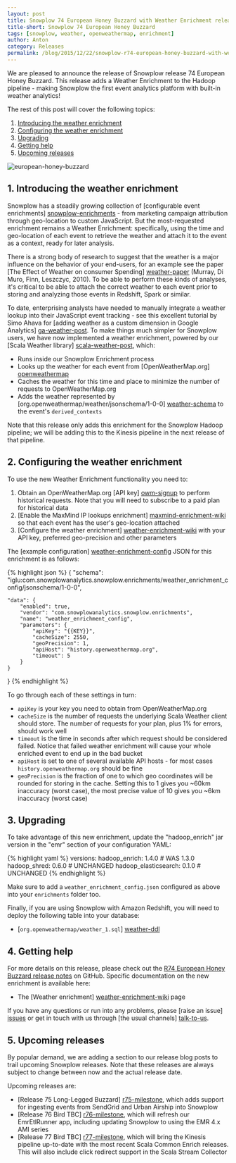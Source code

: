 ```yaml
---
layout: post
title: Snowplow 74 European Honey Buzzard with Weather Enrichment released
title-short: Snowplow 74 European Honey Buzzard
tags: [snowplow, weather, openweathermap, enrichment]
author: Anton
category: Releases
permalink: /blog/2015/12/22/snowplow-r74-european-honey-buzzard-with-weather-enrichment-released/
---
```


We are pleased to announce the release of Snowplow release 74 European Honey Buzzard. This release adds a Weather Enrichment to the Hadoop pipeline - making Snowplow the first event analytics platform with built-in weather analytics!

The rest of this post will cover the following topics:

1. [Introducing the weather enrichment](#introducing)
2. [Configuring the weather enrichment](#configuring)
3. [Upgrading](#upgrading)
4. [Getting help](#help)
5. [Upcoming releases](#roadmap)

![european-honey-buzzard][european-honey-buzzard]

<!--more-->

<h2 id="introducing">1. Introducing the weather enrichment</h2>

Snowplow has a steadily growing collection of [configurable event enrichments] [snowplow-enrichments] - from marketing campaign attribution through geo-location to custom JavaScript. But the most-requested enrichment remains a Weather Enrichment: specifically, using the time and geo-location of each event to retrieve the weather and attach it to the event as a context, ready for later analysis.

There is a strong body of research to suggest that the weather is a major influence on the behavior of your end-users, for an example see the paper [The Effect of Weather on consumer Spending] [weather-paper] (Murray, Di Muro, Finn, Leszczyc, 2010). To be able to perform these kinds of analyses, it's critical to be able to attach the correct weather to each event prior to storing and analyzing those events in Redshift, Spark or similar.

To date, enterprising analysts have needed to manually integrate a weather lookup into their JavaScript event tracking - see this excellent tutorial by Simo Ahava for [adding weather as a custom dimension in Google Analytics] [ga-weather-post]. To make things much simpler for Snowplow users, we have now implemented a weather enrichment, powered by our [Scala Weather library] [scala-weather-post], which:

* Runs inside our Snowplow Enrichment process
* Looks up the weather for each event from [OpenWeatherMap.org] [openweathermap]
* Caches the weather for this time and place to minimize the number of requests to OpenWeatherMap.org
* Adds the weather represented by [org.openweathermap/weather/jsonschema/1-0-0] [weather-schema] to the event's `derived_contexts`

Note that this release only adds this enrichment for the Snowplow Hadoop pipeline; we will be adding this to the Kinesis pipeline in the next release of that pipeline.

<h2 id="configuring">2. Configuring the weather enrichment</h2>

To use the new Weather Enrichment functionality you need to:

1. Obtain an OpenWeatherMap.org [API key] [owm-signup] to perform historical requests. Note that you will need to subscribe to a paid plan for historical data
2. [Enable the MaxMind IP lookups enrichment] [maxmind-enrichment-wiki] so that each event has the user's geo-location attached
3. [Configure the weather enrichment] [weather-enrichment-wiki] with your API key, preferred geo-precision and other parameters

The [example configuration] [weather-enrichment-config] JSON for this enrichment is as follows:

{% highlight json %}
{
    "schema": "iglu:com.snowplowanalytics.snowplow.enrichments/weather_enrichment_config/jsonschema/1-0-0",

    "data": {
        "enabled": true,
        "vendor": "com.snowplowanalytics.snowplow.enrichments",
        "name": "weather_enrichment_config",
        "parameters": {
            "apiKey": "{{KEY}}",
            "cacheSize": 2550,
            "geoPrecision": 1,
            "apiHost": "history.openweathermap.org",
            "timeout": 5
        }
    }
}
{% endhighlight %}

To go through each of these settings in turn:

* `apiKey` is your key you need to obtain from OpenWeatherMap.org
* `cacheSize` is the number of requests the underlying Scala Weather client should store. The number of requests for your plan, plus 1% for errors, should work well
* `timeout` is the time in seconds after which request should be considered failed. Notice that failed weather enrichment will cause your whole enriched event to end up in the bad bucket
* `apiHost` is set to one of several available API hosts - for most cases `history.openweathermap.org` should be fine
* `geoPrecision` is the fraction of one to which geo coordinates will be rounded for storing in the cache. Setting this to 1 gives you ~60km inaccuracy (worst case), the most precise value of 10 gives you ~6km inaccuracy (worst case)

<h2 id="upgrading">3. Upgrading</h2>

To take advantage of this new enrichment, update the "hadoop_enrich" jar version in the "emr" section of your configuration YAML:

{% highlight yaml %}
  versions:
    hadoop_enrich: 1.4.0 # WAS 1.3.0
    hadoop_shred: 0.6.0 # UNCHANGED
    hadoop_elasticsearch: 0.1.0 # UNCHANGED
{% endhighlight %}

Make sure to add a `weather_enrichment_config.json` configured as above into your `enrichments` folder too.

Finally, if you are using Snowplow with Amazon Redshift, you will need to deploy the following table into your database:

* [`org.openweathermap/weather_1.sql`] [weather-ddl]

<h2 id="help">4. Getting help</h2>

For more details on this release, please check out the [R74 European Honey Buzzard release notes][r74-release] on GitHub. Specific documentation on the new enrichment is available here:

* The [Weather enrichment] [weather-enrichment-wiki] page

If you have any questions or run into any problems, please [raise an issue] [issues] or get in touch with us through [the usual channels] [talk-to-us].

<h2 id="roadmap">5. Upcoming releases</h2>

By popular demand, we are adding a section to our release blog posts to trail upcoming Snowplow releases. Note that these releases are always subject to change between now and the actual release date.

Upcoming releases are:

* [Release 75 Long-Legged Buzzard] [r75-milestone], which adds support for ingesting events from SendGrid and Urban Airship into Snowplow
* [Release 76 Bird TBC] [r76-milestone], which will refresh our EmrEtlRunner app, including updating Snowplow to using the EMR 4.x AMI series
* [Release 77 Bird TBC] [r77-milestone], which will bring the Kinesis pipeline up-to-date with the most recent Scala Common Enrich releases. This will also include click redirect support in the Scala Stream Collector

[european-honey-buzzard]: /assets/img/blog/2015/12/european-honey-buzzard.png
[snowplow-enrichments]: https://github.com/snowplow/snowplow/wiki/Configurable-enrichments

[scala-weather-post]: /blog/2015/12/13/scala-weather-0.1.0-released/
[weather-paper]: http://www.kylemurray.com/papers/MDFP_JRCS2010.pdf
[openweathermap]: http://openweathermap.org/
[owm-signup]: http://home.openweathermap.org/users/sign_up
[ga-weather-post]: http://www.simoahava.com/web-development/universal-analytics-weather-custom-dimension/

[weather-schema]: http://iglucentral.com/schemas/org.openweathermap/weather/jsonschema/1-0-0
[weather-enrichment-wiki]: https://github.com/snowplow/snowplow/wiki/Weather-enrichment
[maxmind-enrichment-wiki]: https://github.com/snowplow/snowplow/wiki/IP-lookups-enrichment

[weather-enrichment-config]: https://github.com/snowplow/snowplow/blob/feature/weather/3-enrich/config/enrichments/weather_enrichment_config.json

[weather-ddl]: https://raw.githubusercontent.com/snowplow/snowplow/master/4-storage/redshift-storage/sql/org.openweathermap/weather_1.sql

[r74-release]: https://github.com/snowplow/snowplow/releases/tag/r74-european-honey-buzzard
[issues]: https://github.com/snowplow/snowplow/issues
[talk-to-us]: https://github.com/snowplow/snowplow/wiki/Talk-to-us

[r75-milestone]: https://github.com/snowplow/snowplow/milestones/Release%2075%20%5BHAD%5D%20Long-Legged%20Buzzard
[r76-milestone]: https://github.com/snowplow/snowplow/milestones/Release%2076%20%5BCLI%5D%20Bird%20TBC
[r77-milestone]: https://github.com/snowplow/snowplow/milestones/Release%2077%20%5BKIN%5D%20Bird%20TBC
